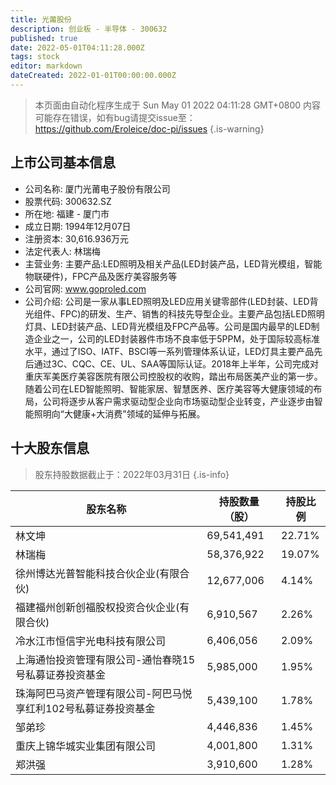 ```yaml
---
title: 光莆股份
description: 创业板 - 半导体 - 300632
published: true
date: 2022-05-01T04:11:28.000Z
tags: stock
editor: markdown
dateCreated: 2022-01-01T00:00:00.000Z
---
```


> 本页面由自动化程序生成于 Sun May 01 2022 04:11:28 GMT+0800
> 内容可能存在错误，如有bug请提交issue至：https://github.com/Eroleice/doc-pi/issues
{.is-warning}

## 上市公司基本信息
- 公司名称: 厦门光莆电子股份有限公司
- 股票代码: 300632.SZ
- 所在地: 福建 - 厦门市
- 成立日期: 1994年12月07日
- 注册资本: 30,616.936万元
- 法定代表人: 林瑞梅
- 主营业务: 主要产品:LED照明及相关产品(LED封装产品，LED背光模组，智能物联硬件)，FPC产品及医疗美容服务等
- 公司官网: www.goproled.com
- 公司介绍: 公司是一家从事LED照明及LED应用关键零部件(LED封装、LED背光组件、FPC)的研发、生产、销售的科技先导型企业。主要产品包括LED照明灯具、LED封装产品、LED背光模组及FPC产品等。公司是国内最早的LED制造企业之一，公司的LED封装器件市场不良率低于5PPM，处于国际较高标准水平，通过了ISO、IATF、BSCI等一系列管理体系认证，LED灯具主要产品先后通过3C、CQC、CE、UL、SAA等国际认证。2018年上半年，公司完成对重庆军美医疗美容医院有限公司控股权的收购，踏出布局医美产业的第一步。随着公司在LED智能照明、智能家居、智慧医养、医疗美容等大健康领域的布局，公司将逐步从客户需求驱动型企业向市场驱动型企业转变，产业逐步由智能照明向“大健康+大消费”领域的延伸与拓展。


## 十大股东信息
> 股东持股数据截止于：2022年03月31日
{.is-info}

| 股东名称 | 持股数量（股） | 持股比例 |
| --- | --- | --- |
| 林文坤 | 69,541,491 | 22.71% |
| 林瑞梅 | 58,376,922 | 19.07% |
| 徐州博达光普智能科技合伙企业(有限合伙) | 12,677,006 | 4.14% |
| 福建福州创新创福股权投资合伙企业(有限合伙) | 6,910,567 | 2.26% |
| 冷水江市恒信宇光电科技有限公司 | 6,406,056 | 2.09% |
| 上海通怡投资管理有限公司-通怡春晓15号私募证券投资基金 | 5,985,000 | 1.95% |
| 珠海阿巴马资产管理有限公司-阿巴马悦享红利102号私募证券投资基金 | 5,439,100 | 1.78% |
| 邹弟珍 | 4,446,836 | 1.45% |
| 重庆上锦华城实业集团有限公司 | 4,001,800 | 1.31% |
| 郑洪强 | 3,910,600 | 1.28% |




